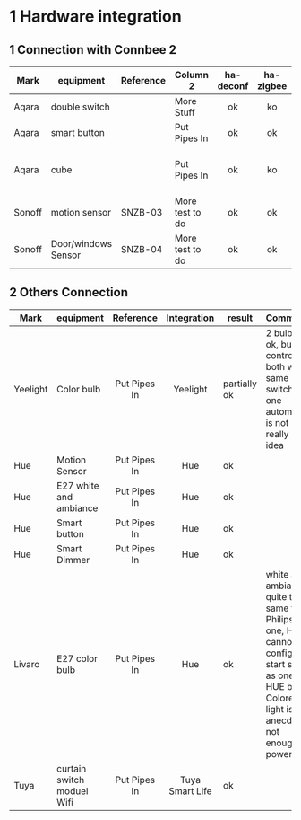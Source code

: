 # 1 Hardware integration
## 1 Connection with Connbee 2
| Mark    | equipment           | Reference | Column 2        | ha-deconf | ha-zigbee  | Comments
| -       | -                   | -         | -               | :-:       | :-:        | -
| Aqara   | double switch       |           | More Stuff      | ok | ko | 
| Aqara   | smart button        |           | Put Pipes In    | ok | ok |
| Aqara   | cube                |           | Put Pipes In    | ok | ko | heratic behaviour, not really clear
| Sonoff  | motion sensor       | SNZB-03   | More test to do | ok | ok |
| Sonoff  | Door/windows Sensor | SNZB-04   | More test to do | ok | ok |


## 2 Others Connection
| Mark     | equipment              | Reference    | Integration | result   | Comments
| -        | -                      | :-:          | :-:         | -        | -
| Yeelight | Color bulb             | Put Pipes In | Yeelight | partially ok | 2 bulbs are ok, but control the both with same switch in one automation is not a really good idea
| Hue      | Motion Sensor          | Put Pipes In | Hue  | ok     |
| Hue      | E27 white and ambiance | Put Pipes In | Hue  | ok     |
| Hue      | Smart button           | Put Pipes In | Hue  | ok     |
| Hue      | Smart Dimmer           | Put Pipes In | Hue  | ok     |
| Livaro      | E27 color bulb           | Put Pipes In | Hue  | ok     | white and ambiance quite the same than Philips one, HUE cannot configure start state as one HUE bulb, Colored light is anecdtic, not enough powerfull
| Tuya      | curtain switch moduel Wifi           | Put Pipes In | Tuya Smart Life  | ok     |

